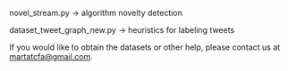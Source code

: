 

novel_stream.py -> algorithm novelty detection


dataset_tweet_graph_new.py -> heuristics for labeling tweets

If you would like to obtain the datasets or other help, please contact us at martatcfa@gmail.com.
